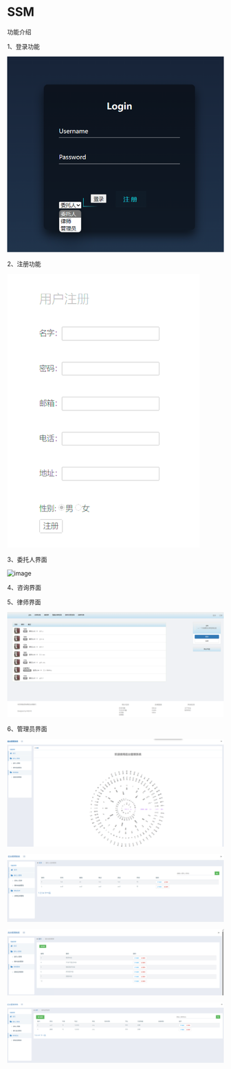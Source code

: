 # SSM
功能介绍

1、登录功能

![image](https://github.com/zfovikmm/SSM/blob/main/images/登录.png)

2、注册功能

![image](https://github.com/zfovikmm/SSM/blob/main/images/注册.png)

3、委托人界面

![image](C:/Users/19080/AppData/Roaming/Typora/typora-user-images/委托人界面.png)

4、咨询界面



5、律师界面

![image](https://github.com/zfovikmm/SSM/blob/main/images/律师界面.png)

6、管理员界面

![image](https://github.com/zfovikmm/SSM/blob/main/images/管理员界面1.png)

![image](https://github.com/zfovikmm/SSM/blob/main/images/管理员界面2.png)

![image](https://github.com/zfovikmm/SSM/blob/main/images/管理员界面3.png)

![image](https://github.com/zfovikmm/SSM/blob/main/images/管理员界面4.png)



